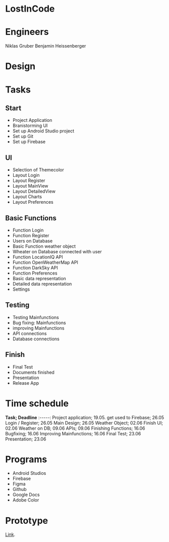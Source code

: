 # LostInCode



# Engineers
Niklas Gruber
Benjamin Heissenberger

# Design


# Tasks

## Start

* Project Application
* Branistorming UI
* Set up Android Studio project
* Set up Git
* Set up Firebase

## UI

* Selection of Themecolor
* Layout Login
* Layout Register
* Layout MainView
* Layout DetailedView
* Layout Charts
* Layout Preferences

## Basic Functions

* Function Login
* Function Register
* Users on Database
* Basic Function weather object
* Wheater on Database connected with user
* Function LocationIQ API
* Function OpenWeatherMap API
* Function DarkSky API
* Function Preferences
* Basic data representation
* Detailed data representation
* Settings

## Testing

* Testing Mainfunctions
* Bug fixing: Mainfunctions 
* improving Mainfunctions
* API connections
* Database connections

## Finish

* Final Test
* Documents finished
* Presentation
* Release App

# Time schedule

**Task; Deadline**
:-----:
Project application; 19.05.
get used to Firebase; 26.05
Login / Register; 26.05
Main Design; 26.05
Weather Object; 02.06
Finish UI; 02.06
Weather on DB; 09.06
APIs; 09.06
Finishing Functions; 16.06
Bugfixing; 16.06
Improving Mainfunctions; 16.06
Final Test; 23.06
Presentation; 23.06

# Programs

* Android Studios
* Firebase
* Figma
* Github
* Google Docs
* Adobe Color

# Prototype

[Link](https://www.figma.com/proto/MQI8Sbfax70np8hqffXL8s/Untitled?node-id=2%3A41&scaling=min-zoom "Optionaler Linktitel").
